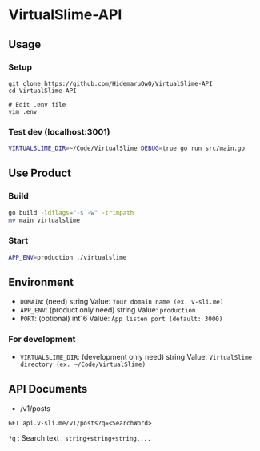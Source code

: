 # VirtualSlime-API

## Usage

### Setup

```
git clone https://github.com/HidemaruOwO/VirtualSlime-API
cd VirtualSlime-API

# Edit .env file
vim .env
```

### Test dev (localhost:3001)

```bash
VIRTUALSLIME_DIR=~/Code/VirtualSlime DEBUG=true go run src/main.go
```

## Use Product

### Build

```bash
go build -ldflags="-s -w" -trimpath
mv main virtualslime
```

### Start

```bash
APP_ENV=production ./virtualslime
```

## Environment

- `DOMAIN`: (need) string Value: `Your domain name (ex. v-sli.me)`
- `APP_ENV`: (product only need) string Value: `production`
- `PORT`: (optional) int16 Value: `App listen port (default: 3000)`

### For development

- `VIRTUALSLIME_DIR`: (development only need) string Value: `VirtualSlime directory (ex. ~/Code/VirtualSlime)`

## API Documents

- /v1/posts

```
GET api.v-sli.me/v1/posts?q=<SearchWord>
```

`?q` : Search text : `string+string+string....`
